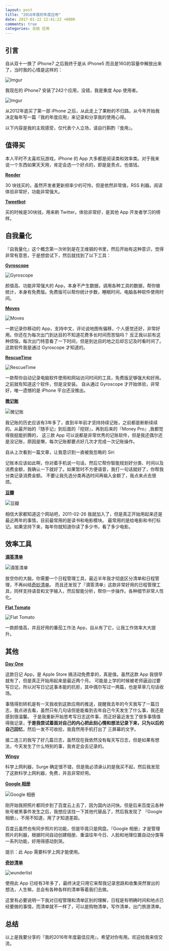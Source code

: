 ```yaml
---
layout: post
title: "2016年我的年度应用"
date: 2017-01-22 12:41:22 +0800
comments: true
categories: 总结 应用
---
```

## 引言

自从双十一换了 iPhone7 之后我终于是从 iPhone5 而且是16G的容量中解放出来了，当时我的心情是这样的：

![Imgur](http://i.imgur.com/jjAAEU7.png)

我现在的 iPhone7 安装了242个应用，没错，我是重度 App 使用者。

![Imgur](http://i.imgur.com/Y2tKhpkl.png)

从2012年底买了第一部 iPhone 之后，从此走上了果粉的不归路。从今年开始我决定每年写一篇『我的年度应用』来记录和分享我的使用心得。

以下内容是我的主观感受，仅代表个人立场，请自行斟酌『食用』。

<!--more-->

## 值得买

本人平时不太喜欢玩游戏，iPhone 的 App 大多都是阅读类和效率类。对于我来说一个东西如果天天用，肯定会选一个好点的，即是是贵点，也值钱。

**[Reeder](https://itunes.apple.com/cn/app/reeder-3/id697846300?mt=8&uo=4&ct=pc&at=1010lmKs)**

30 块钱买的，虽然开发者更新频率少的可怜，但是依然非常值，RSS 利器。阅读体验非常好，功能非常强大。

**[Tweetbot](https://itunes.apple.com/cn/app/tweetbot-4-for-twitter/id1018355599?mt=8&uo=4&ct=pc&at=1010lmKs)**

买的时候是30块钱，用来刷 Twitter。体验非常好，是其他 App 开发者学习的榜样。


## 自我量化

『自我量化』这个概念第一次听到是在王维钢的书里，然后开始有这种意识，觉得非常有意思，于是想尝试下，然后就找到了以下工具：

**[Gyroscope](https://itunes.apple.com/cn/app/health-tracking-by-gyroscope/id1104085053?mt=8&uo=4&ct=pc&at=1010lmKs)**

![Gyroscope](http://i.imgur.com/19vuKrYl.png)

颜值高、功能非常强大的 App，本身不产生数据，调用各种工具的数据，帮你做统计，本身有免费版。免费版可以帮你统计步数，睡眠时间，电脑各种软件使用时间。

**[Moves](https://itunes.apple.com/cn/app/moves/id509204969?mt=8&uo=4&ct=pc&at=1010lmKs)**

![Moves](http://i.imgur.com/Jj2iVmcl.png)

一款记录你移动的 App，支持中文，评论说地图有偏移，个人感觉还好，非常好用。你还在为每次出门到达目的不知道花费多长时间而苦恼吗？
反正我以前有这种烦恼，每次出门特意看了一下时间，但是到达目的地之后却忘记及时看时间了。这款软件我是通过 Gyroscope 才知道的。

**[RescueTime](https://www.rescuetime.com)**

![RescueTime](http://i.imgur.com/74mHTo6.png)

一款帮你自动记录电脑软件使用和网站访问时间的工具，免费版足够强大和好用。之前就有知道这个软件，但是没安装。
自从通过 Gyroscope 才开始体验，非常好，唯一遗憾的是 iPhone 平台还没推出。

**[微记账](https://itunes.apple.com/cn/app/wei-ji-zhang-zhi-neng-yu-yin/id1086339443?mt=8&uo=4&ct=pc&at=1010lmKs)**

![微记账](http://i.imgur.com/4EvtKkRl.png)

我记账的历史应该有3年多了，直到半年前才坚持持续记账，之前都是断断续续的。从最开始的『随手记』到后面的『挖财』，再到后来的『Money Pro』,我都觉得我挺能折腾的，
这三款 App 可以说都是非常优秀的记账软件，但是我还偶尔还是没记账，原因是懒，每次记账都要点好几次才完成一次记账操作。

自从上次看到一篇文章，让我意识到一直被我忽略的 Siri

记账本应该如此啊，你对着手机说一句话，然后它帮你智能规划好分类、时间以及消费金额，我确认一下就好了。如果暂时不方便语音，我打一句话就好了，你帮我分类记录消费金额。
不要让我先选分类再选时间再输入金额了，我点来点去很烦。

**[豆瓣](https://www.douban.com/people/ipzone/)**

![豆瓣](http://i.imgur.com/VP413sIl.png)

相信大家都知道这个网站吧，2011-02-26 我就加入了，但是真正开始用起来还是最近两年的事情，目前最常用的是读书和电影模块。
最常用的是给电影和书打标记。如果坚持下来，每年你就知道你读了多少书，看了多少电影。

## 效率工具

**[滴答清单](https://itunes.apple.com/cn/app/di-da-qing-dan-ren-wu-guan/id626144601?mt=8&uo=4&ct=pc&at=1010lmKs)**

![滴答清单](http://i.imgur.com/OKVbtfwl.png)

放空你的大脑，你需要一个日程管理工具，最近半年我才彻底区分清单和日程管理，不再纠结[奇妙清单](https://www.wunderlist.com/)。
而且还发现了『滴答清单』这款非常好用的日程管理工具，同样支持语音和文字输入，然后智能分析，帮你一步操作。各种细节非常人性化。

**[Flat Tomato](https://itunes.apple.com/cn/app/flat-tomato-time-management/id719462746?mt=8&uo=4&ct=pc&at=1010lmKs)**

![Flat Tomato](http://i.imgur.com/pqHy1sYl.png)

一款颜值高，并且好用的番茄工作法 App，自从有了它，让我工作效率大大提升。

## 其他

**[Day One](https://itunes.apple.com/cn/app/day-one-ri-ji-+-bi-ji/id1044867788?mt=8&uo=4&ct=pc&at=1010lmKs)**

这款日记 App，是 Apple Store 搞活动免费拿的，真是值。虽然这款 App 我很早就有了，但是真正开始用起来是最近两个月。
可能是上学的时候被老师逼迫过要写日记，所以对写日记这事本能的抗拒，其中偶尔写过一两篇，也是草草几句话收场。

事情得到转机是有一天我收到这款应用的推送，提醒我去年的今天我写了一篇日志，我点进去看，虽然只有几句话但是能看到去年自己今天发生了什么事，我还是感到很温馨。
于是我重新开始思考写日志这件事，而正好最近发生了很多事情值得我记录，**于是我尝试着面对自己的内心把此刻心情和想法记录下来，只为以后的自己回忆**，然后一发不可收拾，我竟然用手机打出了
三屏幕的文字。

接二连三的我写了好几篇日志，虽然现在我依然没有每天写日志，但是如果有想法，今天发生了什么特别的事，我肯定会去记录的。

**[Wingy](https://itunes.apple.com/cn/app/wingy-proxy-for-http-s-socks5/id1178584911?mt=8&uo=4&ct=pc&at=1010lmKs)**

科学上网利器，Surge 确定很不错，但是我必须承认的是我买不起，然后我发现了这款科学上网利器，免费，并且非常好用。

**[Google 相册](https://itunes.apple.com/cn/app/google-xiang-ce-mian-fei-cun/id962194608?mt=8&uo=4&ct=pc&at=1010lmKs)**

![Google 相册](http://i.imgur.com/jX2GKShl.png)

刚开始我把照片都同步到了百度云上去了，因为国内访问快。但是后来百度云各种账号被黑事件发生之后，我想应该找一下其他代替品了，然后我发现了 『Google 相册』，不用不知道，用了才知道差距。

百度云虽然也有同步照片的功能，但是毕竟只是网盘。『Google 相册』才是管理照片的利器，根据时间自动创建相册、重温往年今日、人脸和地理位置自动分类等一系列功能，好用得感动到哭。

提示：此 App 需要科学上网才能使用。

**[奇妙清单](https://itunes.apple.com/cn/app/qi-miao-qing-dan-ren-wu-guan/id406644151?mt=8&uo=4&ct=pc&at=1010lmKs)**

![wunderlist](http://i.imgur.com/4rQXtxMl.png)

使用此 App 已经有3年多了，最终决定只用它来帮我记录思路和收集突然冒出的想法，人生嘛，总会有各种各样的清单等着我们去做。

这里有必要说明一下我对日程管理和清单区别的理解，日程是有明确时间和地点已经要做的事情，而清单就不一样了，可以是购物清单，写作清单，出门旅游清单。

## 总结

以上是我要分享的『我的2016年年度最佳应用』，希望对你有用。欢迎给我来信交流。
